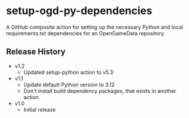 # setup-ogd-py-dependencies

A GitHub composite action for setting up the necessary Python and local requirements.txt dependencies for an OpenGameData repository.

## Release History

* v1.2
  * Updated setup-python action to v5.3
* v1.1
  * Update default Python version to 3.12
  * Don't install build dependency packages, that exists in another action.
* v1.0
  * Initial release
